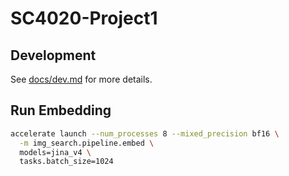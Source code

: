 # SC4020-Project1

## Development

See [docs/dev.md](docs/dev.md) for more details.

## Run Embedding

```sh
accelerate launch --num_processes 8 --mixed_precision bf16 \
  -m img_search.pipeline.embed \
  models=jina_v4 \
  tasks.batch_size=1024
```
